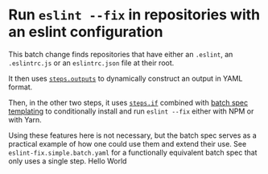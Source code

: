 # Run `eslint --fix` in repositories with an eslint configuration

This batch change finds repositories that have either an `.eslint`, an
`.eslintrc.js` or an `eslintrc.json` file at their root.

It then uses
[`steps.outputs`](https://docs.sourcegraph.com/batch_changes/references/batch_spec_yaml_reference#steps-outputs)
to dynamically construct an output in YAML format.

Then, in the other two steps, it uses
[`steps.if`](https://docs.sourcegraph.com/batch_changes/references/batch_spec_yaml_reference#steps-if)
combined with [batch spec
templating](https://docs.sourcegraph.com/batch_changes/references/batch_spec_templating)
to conditionally install and run `eslint --fix` either with NPM or with Yarn.

Using these features here is not necessary, but the batch spec serves as a
practical example of how one could use them and extend their use. See
`eslint-fix.simple.batch.yaml` for a functionally equivalent batch spec that only
uses a single step.
Hello World
